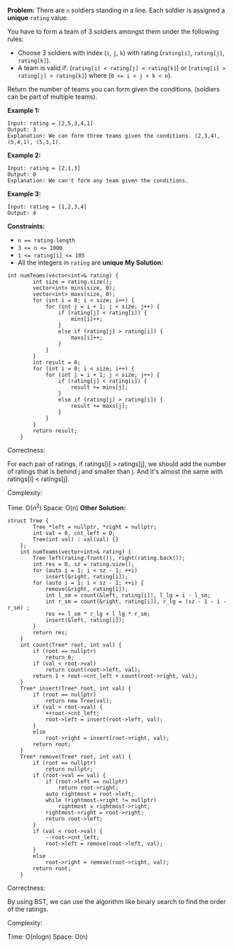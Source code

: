 **Problem:**
There are `n` soldiers standing in a line. Each soldier is assigned a **unique** `rating` value.

You have to form a team of 3 soldiers amongst them under the following rules:

- Choose 3 soldiers with index (`i`, `j`, `k`) with rating (`rating[i]`, `rating[j]`, `rating[k]`).
- A team is valid if: (`rating[i] < rating[j] < rating[k]`) or (`rating[i] > rating[j] > rating[k]`) where (`0 <= i < j < k < n`).

Return the number of teams you can form given the conditions. (soldiers can be part of multiple teams).

 

**Example 1:**

```
Input: rating = [2,5,3,4,1]
Output: 3
Explanation: We can form three teams given the conditions. (2,3,4), (5,4,1), (5,3,1). 
```

**Example 2:**

```
Input: rating = [2,1,3]
Output: 0
Explanation: We can't form any team given the conditions.
```

**Example 3:**

```
Input: rating = [1,2,3,4]
Output: 4
```

 

**Constraints:**

- `n == rating.length`
- `3 <= n <= 1000`
- `1 <= rating[i] <= 105`
- All the integers in `rating` are **unique**
**My Solution:**
```
int numTeams(vector<int>& rating) {
        int size = rating.size();
        vector<int> mins(size, 0);
        vector<int> maxs(size, 0);
        for (int i = 0; i < size; i++) {
            for (int j = i + 1; j < size; j++) {
                if (rating[j] < rating[i]) {
                    mins[i]++;
                }
                else if (rating[j] > rating[i]) {
                    maxs[i]++;
                }
            }
        }
        int result = 0;
        for (int i = 0; i < size; i++) {
            for (int j = i + 1; j < size; j++) {
                if (rating[j] < rating[i]) {
                    result += mins[j];
                }
                else if (rating[j] > rating[i]) {
                    result += maxs[j];
                }
            }
        }
        return result;
    }
```
Correctness:

For each pair of ratings, if ratings[i] > ratings[j], we should add the number of ratings that is behind j and smaller than j. And it's almost the same with ratings[i] < ratings[j].

Complexity:

Time: O($n^2$)
Space: O(n)
**Other Solution:**
```
struct Tree {
        Tree *left = nullptr, *right = nullptr;
        int val = 0, cnt_left = 0;
        Tree(int val) : val(val) {}
    };
    int numTeams(vector<int>& rating) {
        Tree left(rating.front()), right(rating.back());
        int res = 0, sz = rating.size();
        for (auto i = 1; i < sz - 1; ++i)
            insert(&right, rating[i]);
        for (auto i = 1; i < sz - 1; ++i) {
            remove(&right, rating[i]);
            int l_sm = count(&left, rating[i]), l_lg = i - l_sm;
            int r_sm = count(&right, rating[i]), r_lg = (sz - 1 - i - r_sm) ;
            res += l_sm * r_lg + l_lg * r_sm;
            insert(&left, rating[i]);
        }
        return res;
    }
    int count(Tree* root, int val) {
        if (root == nullptr)
            return 0;
        if (val < root->val)
            return count(root->left, val);
        return 1 + root->cnt_left + count(root->right, val);
    }
    Tree* insert(Tree* root, int val) {
        if (root == nullptr)
            return new Tree(val);
        if (val < root->val) {
            ++root->cnt_left;
            root->left = insert(root->left, val);
        }
        else
            root->right = insert(root->right, val);
        return root;
    }
    Tree* remove(Tree* root, int val) {
        if (root == nullptr)
            return nullptr;
        if (root->val == val) {
            if (root->left == nullptr)
                return root->right;
            auto rightmost = root->left;
            while (rightmost->right != nullptr)
                rightmost = rightmost->right;
            rightmost->right = root->right;
            return root->left;
        }
        if (val < root->val) {
            --root->cnt_left;
            root->left = remove(root->left, val);
        }
        else
            root->right = remove(root->right, val);
        return root;
    }
```
Correctness:

By using BST, we can use the algorithm like binary search to find the order of the ratings.

Complexity:

Time: O(nlogn)
Space: O(n)